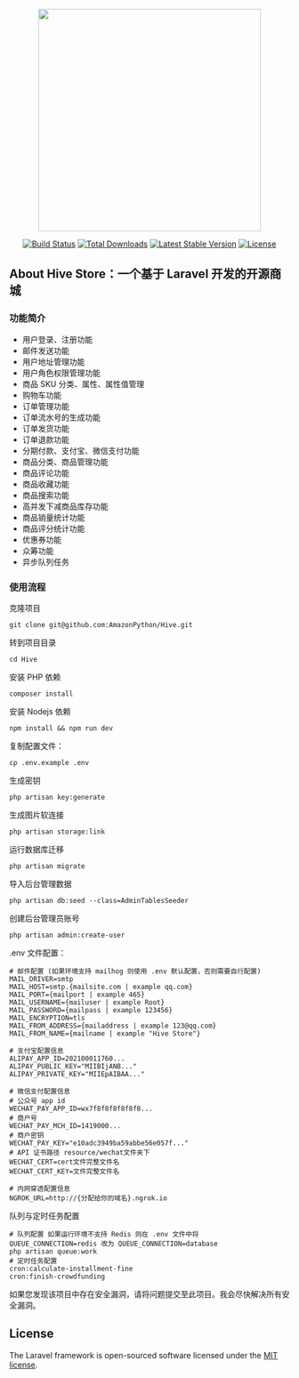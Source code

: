 <p align="center"><a href="https://laravel.com" target="_blank"><img src="https://raw.githubusercontent.com/laravel/art/master/logo-lockup/5%20SVG/2%20CMYK/1%20Full%20Color/laravel-logolockup-cmyk-red.svg" width="400"></a></p>

<p align="center">
<a href="https://travis-ci.org/laravel/framework"><img src="https://travis-ci.org/laravel/framework.svg" alt="Build Status"></a>
<a href="https://packagist.org/packages/laravel/framework"><img src="https://img.shields.io/packagist/dt/laravel/framework" alt="Total Downloads"></a>
<a href="https://packagist.org/packages/laravel/framework"><img src="https://img.shields.io/packagist/v/laravel/framework" alt="Latest Stable Version"></a>
<a href="https://packagist.org/packages/laravel/framework"><img src="https://img.shields.io/packagist/l/laravel/framework" alt="License"></a>
</p>

## About Hive Store：一个基于 Laravel 开发的开源商城
### 功能简介

- 用户登录、注册功能
- 邮件发送功能
- 用户地址管理功能
- 用户角色权限管理功能
- 商品 SKU 分类、属性、属性值管理
- 购物车功能
- 订单管理功能
- 订单流水号的生成功能
- 订单发货功能
- 订单退款功能
- 分期付款、支付宝、微信支付功能
- 商品分类、商品管理功能
- 商品评论功能
- 商品收藏功能
- 商品搜索功能
- 高并发下减商品库存功能
- 商品销量统计功能
- 商品评分统计功能
- 优惠券功能
- 众筹功能
- 异步队列任务

### 使用流程
克隆项目
```
git clone git@github.com:AmazonPython/Hive.git
```
转到项目目录
```
cd Hive
```
安装 PHP 依赖
```
composer install
```
安装 Nodejs 依赖
```
npm install && npm run dev
```
复制配置文件：
```
cp .env.example .env
```
生成密钥
```
php artisan key:generate
```
生成图片软连接
```
php artisan storage:link
```
运行数据库迁移
```
php artisan migrate
```
导入后台管理数据
```
php artisan db:seed --class=AdminTablesSeeder
```
创建后台管理员账号
```
php artisan admin:create-user
```
.env 文件配置：
```
# 邮件配置 (如果环境支持 mailhog 则使用 .env 默认配置，否则需要自行配置)
MAIL_DRIVER=smtp
MAIL_HOST=smtp.{mailsite.com | example qq.com}
MAIL_PORT={mailport | example 465}
MAIL_USERNAME={mailuser | example Root}
MAIL_PASSWORD={mailpass | example 123456}
MAIL_ENCRYPTION=tls
MAIL_FROM_ADDRESS={mailaddress | example 123@qq.com}
MAIL_FROM_NAME={mailname | example "Hive Store"}

# 支付宝配置信息
ALIPAY_APP_ID=202100011760...
ALIPAY_PUBLIC_KEY="MIIBIjANB..."
ALIPAY_PRIVATE_KEY="MIIEpAIBAA..."

# 微信支付配置信息
# 公众号 app id
WECHAT_PAY_APP_ID=wx7f8f8f8f8f8f8...
# 商户号
WECHAT_PAY_MCH_ID=1419000...
# 商户密钥
WECHAT_PAY_KEY="e10adc3949ba59abbe56e057f..."
# API 证书路径 resource/wechat文件夹下
WECHAT_CERT=cert文件完整文件名
WECHAT_CERT_KEY=文件完整文件名

# 内网穿透配置信息
NGROK_URL=http://{分配给你的域名}.ngrok.io
```
队列与定时任务配置
```
# 队列配置 如果运行环境不支持 Redis 则在 .env 文件中将 QUEUE_CONNECTION=redis 改为 QUEUE_CONNECTION=database
php artisan queue:work 
# 定时任务配置
cron:calculate-installment-fine
cron:finish-crowdfunding
```

如果您发现该项目中存在安全漏洞，请将问题提交至此项目。我会尽快解决所有安全漏洞。

## License
The Laravel framework is open-sourced software licensed under the [MIT license](https://opensource.org/licenses/MIT).
